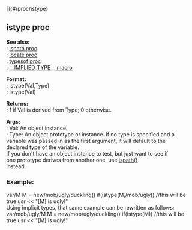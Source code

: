[]{#/proc/istype}    
## istype proc    
**See also:**    
:   [ispath proc](/ref/proc/ispath.md)    
:   [locate proc](/ref/proc/locate.md)    
:   [typesof proc](/ref/proc/typesof.md)    
:   [\_\_IMPLIED_TYPE\_\_ macro](/ref/DM/preprocessor/__IMPLIED_TYPE__.md)    
<!-- -->    
**Format:**    
:   istype(Val,Type)    
:   istype(Val)    
<!-- -->    
**Returns:**    
:   1 if Val is derived from Type; 0 otherwise.    
<!-- -->    
**Args:**    
:   Val: An object instance.    
:   Type: An object prototype or instance. If no type is specified and a    
    variable was passed in as the first argument, it will default to the    
    declared type of the variable.    
If you don\'t have an object instance to test, but just want to see if    
one prototype derives from another one, use [ispath()](/ref/proc/ispath.md)    
instead.    
### Example:    
var/M M = new/mob/ugly/duckling() if(istype(M,/mob/ugly)) //this will be    
true usr \<\< \"\[M\] is ugly!\"    
Using implicit types, that same example can be rewritten as follows:    
var/mob/ugly/M M = new/mob/ugly/duckling() if(istype(M)) //this will be    
true usr \<\< \"\[M\] is ugly!\"  